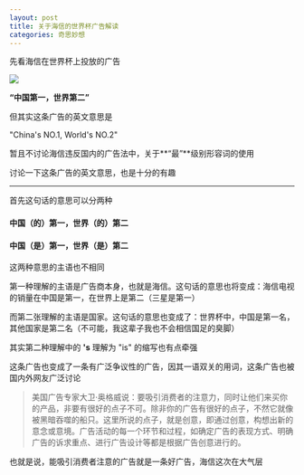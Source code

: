 ```yaml
---
layout: post
title: 关于海信的世界杯广告解读
categories: 奇思妙想
---
```


先看海信在世界杯上投放的广告

![](https://b2.yangtze.in/pic/other/hisense.jpeg)

**“中国第一，世界第二”**

但其实这条广告的英文意思是

"China's NO.1, World's NO.2"

暂且不讨论海信违反国内的广告法中，关于**“最”**级别形容词的使用

讨论一下这条广告的英文意思，也是十分的有趣

---

首先这句话的意思可以分两种

#### 中国（的）第一，世界（的）第二

#### 中国（是）第一，世界（是）第二

这两种意思的主语也不相同

第一种理解的主语是广告商本身，也就是海信。这句话的意思也将变成：海信电视的销量在中国是第一，在世界上是第二（三星是第一）

而第二张理解的主语是国家。这句话的意思也变成了：世界杯中，中国是第一名，其他国家是第二名（不可能，我这辈子我也不会相信国足的臭脚）

其实第二种理解中的 **'s** 理解为 "is" 的缩写也有点牵强

这条广告也变成了一条有广泛争议性的广告，因其一语双关的用词，这条广告也被国内外网友广泛讨论

> 美国广告专家大卫·奥格威说：要吸引消费者的注意力，同时让他们来买你的产品，非要有很好的点子不可。除非你的广告有很好的点子，不然它就像被黑暗吞噬的船只。这里所说的点子，就是创意，即通过创意，构想出新的意念或意境。广告活动的每一个环节和过程，如确定广告的表现方式、明确广告的诉求重点、进行广告设计等都是根据广告创意进行的。

也就是说，能吸引消费者注意的广告就是一条好广告，海信这次在大气层
